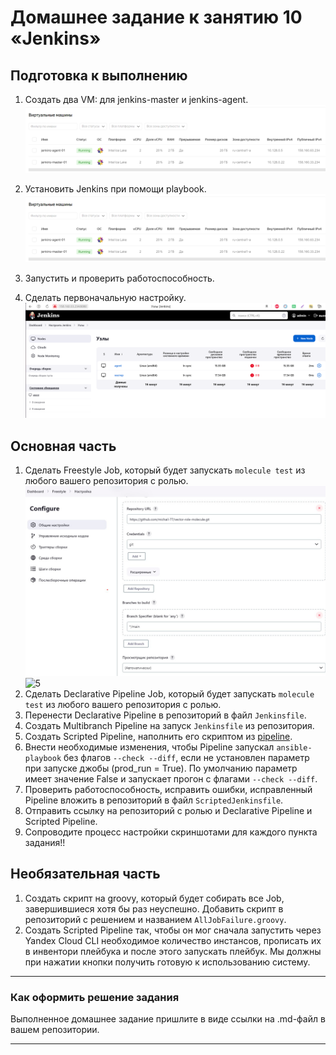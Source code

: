 # Домашнее задание к занятию 10 «Jenkins»

## Подготовка к выполнению

1. Создать два VM: для jenkins-master и jenkins-agent.
![1](https://github.com/michail-77/mnt-homeworks/blob/MNT-video/09-ci-04-jenkins/image/вирт.машины.png)

2. Установить Jenkins при помощи playbook.
![2](https://github.com/michail-77/mnt-homeworks/blob/MNT-video/09-ci-04-jenkins/image/вирт.машины.png)

3. Запустить и проверить работоспособность.
4. Сделать первоначальную настройку.
![3](https://github.com/michail-77/mnt-homeworks/blob/MNT-video/09-ci-04-jenkins/image/узлы.png)

## Основная часть

1. Сделать Freestyle Job, который будет запускать `molecule test` из любого вашего репозитория с ролью.
![4](https://github.com/michail-77/mnt-homeworks/blob/MNT-video/09-ci-04-jenkins/image/freestyle.png)
![5]()
2. Сделать Declarative Pipeline Job, который будет запускать `molecule test` из любого вашего репозитория с ролью.
3. Перенести Declarative Pipeline в репозиторий в файл `Jenkinsfile`.
4. Создать Multibranch Pipeline на запуск `Jenkinsfile` из репозитория.
5. Создать Scripted Pipeline, наполнить его скриптом из [pipeline](./pipeline).
6. Внести необходимые изменения, чтобы Pipeline запускал `ansible-playbook` без флагов `--check --diff`, если не установлен параметр при запуске джобы (prod_run = True). По умолчанию параметр имеет значение False и запускает прогон с флагами `--check --diff`.
7. Проверить работоспособность, исправить ошибки, исправленный Pipeline вложить в репозиторий в файл `ScriptedJenkinsfile`.
8. Отправить ссылку на репозиторий с ролью и Declarative Pipeline и Scripted Pipeline.
9. Сопроводите процесс настройки скриншотами для каждого пункта задания!!

## Необязательная часть

1. Создать скрипт на groovy, который будет собирать все Job, завершившиеся хотя бы раз неуспешно. Добавить скрипт в репозиторий с решением и названием `AllJobFailure.groovy`.
2. Создать Scripted Pipeline так, чтобы он мог сначала запустить через Yandex Cloud CLI необходимое количество инстансов, прописать их в инвентори плейбука и после этого запускать плейбук. Мы должны при нажатии кнопки получить готовую к использованию систему.

---

### Как оформить решение задания

Выполненное домашнее задание пришлите в виде ссылки на .md-файл в вашем репозитории.

---

